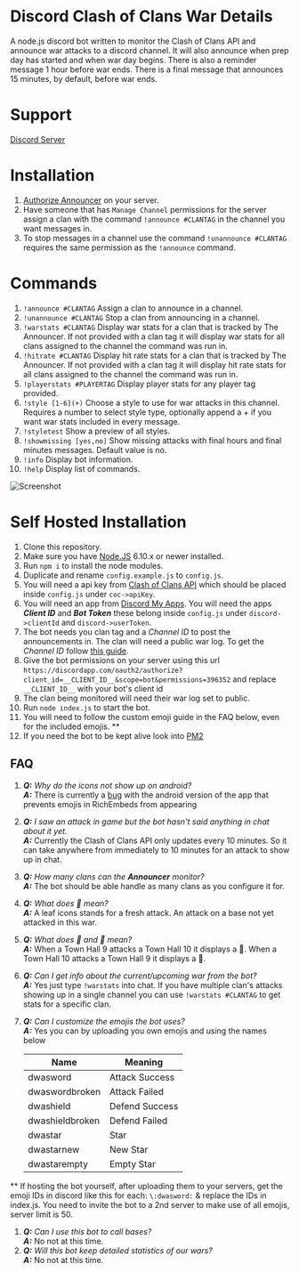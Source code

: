 # Discord Clash of Clans War Details

A node.js discord bot written to monitor the Clash of Clans API and announce war attacks to a discord channel. It will also announce when prep day has started and when war day begins. There is also a reminder message 1 hour before war ends. There is a final message that announces 15 minutes, by default, before war ends.

# Support
[Discord Server](https://discord.gg/25YjV8v)

# Installation

1. [Authorize Announcer](https://discordapp.com/oauth2/authorize?client_id=307275616179322881&scope=bot&permissions=396352) on your server.
1. Have someone that has `Manage Channel` permissions for the server assign a clan with the command `!announce #CLANTAG` in the channel you want messages in.
1. To stop messages in a channel use the command `!unannounce #CLANTAG` requires the same permission as the `!announce` command.

# Commands

1. `!announce #CLANTAG` Assign a clan to announce in a channel.
1. `!unannounce #CLANTAG` Stop a clan from announcing in a channel.
1. `!warstats #CLANTAG` Display war stats for a clan that is tracked by The Announcer. If not provided with a clan tag it will display war stats for all clans assigned to the channel the command was run in.
1. `!hitrate #CLANTAG` Display hit rate stats for a clan that is tracked by The Announcer. If not provided with a clan tag it will display hit rate stats for all clans assigned to the channel the command was run in.
1. `!playerstats #PLAYERTAG` Display player stats for any player tag provided.
1. `!style [1-6](+)` Choose a style to use for war attacks in this channel. Requires a number to select style type, optionally append a + if you want war stats included in every message.
1. `!styletest` Show a preview of all styles.
1. `!showmissing [yes,no]` Show missing attacks with final hours and final minutes messages. Default value is no.
1. `!info` Display bot information.
1. `!help` Display list of commands.

![Screenshot](/screenshot.png)

# Self Hosted Installation

1. Clone this repository.
1. Make sure you have [Node.JS](https://nodejs.org/en/) 6.10.x or newer installed.
1. Run `npm i` to install the node modules.
1. Duplicate and rename `config.example.js` to `config.js`.
1. You will need a api key from [Clash of Clans API](https://developer.clashofclans.com/) which should be placed inside `config.js` under `coc->apiKey`.
1. You will need an app from [Discord My Apps](https://discordapp.com/developers/applications/me). You will need the apps ***Client ID*** and ***Bot Token*** these belong inside `config.js` under `discord->clientId` and `discord->userToken`.
1. The bot needs you clan tag and a *Channel ID* to post the announcements in. The clan will need a public war log. To get the *Channel ID* follow [this guide](https://support.discordapp.com/hc/en-us/articles/206346498-Where-can-I-find-my-server-ID).
1. Give the bot permissions on your server using this url `https://discordapp.com/oauth2/authorize?client_id=__CLIENT_ID__&scope=bot&permissions=396352` and replace `__CLIENT_ID__` with your bot's client id
1. The clan being monitored will need their war log set to public.
1. Run `node index.js` to start the bot.
1. You will need to follow the custom emoji guide in the FAQ below, even for the included emojis. **
1. If you need the bot to be kept alive look into [PM2](https://github.com/Unitech/pm2)

## FAQ

1. ***Q:*** *Why do the icons not show up on android?*  
***A:*** There is currently a [bug](https://feedback.discordapp.com/forums/326712-discord-dream-land/suggestions/18524065-fix-emojis-inside-embeds-on-android) with the android version of the app that prevents emojis in RichEmbeds from appearing
1. ***Q:*** *I saw an attack in game but the bot hasn't said anything in chat about it yet.*  
***A:*** Currently the Clash of Clans API only updates every 10 minutes. So it can take anywhere from immediately to 10 minutes for an attack to show up in chat.
1. ***Q:*** *How many clans can the **Announcer** monitor?*  
***A:*** The bot should be able handle as many clans as you configure it for.
1. ***Q:*** *What does 🍃 mean?*  
***A:*** A leaf icons stands for a fresh attack. An attack on a base not yet attacked in this war.
1. ***Q:*** *What does 🔺 and 🔻 mean?*  
***A:*** When a Town Hall 9 attacks a Town Hall 10 it displays a 🔺. When a Town Hall 10 attacks a Town Hall 9 it displays a 🔻.
1. ***Q:*** *Can I get info about the current/upcoming war from the bot?*  
***A:*** Yes just type `!warstats` into chat. If you have multiple clan's attacks showing up in a single channel you can use `!warstats #CLANTAG` to get stats for a specific clan.
1. ***Q:*** *Can I customize the emojis the bot uses?*  
***A:*** Yes you can by uploading you own emojis and using the names below

    |Name | Meaning|
    |-|-|
    |dwasword | Attack Success|
    |dwaswordbroken | Attack Failed|
    |dwashield | Defend Success|
    |dwashieldbroken | Defend Failed|
    |dwastar | Star|
    |dwastarnew | New Star|
    |dwastarempty | Empty Star|

** If hosting the bot yourself, after uploading them to your servers, 
get the emoji IDs in discord like this for each: `\:dwasword:` & replace the IDs in index.js.
You need to invite the bot to a 2nd server to make use of all emojis, server limit is 50.
1. ***Q:*** *Can I use this bot to call bases?*  
***A:*** No not at this time.
1. ***Q:*** *Will this bot keep detailed statistics of our wars?*  
***A:*** No not at this time.
